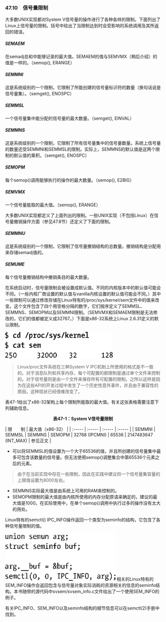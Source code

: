 ### 47.10　信号量限制

大多数UNIX实现都对System V信号量的操作进行了各种各样的限制。下面列出了Linux上信号量的限制。括号中给出了当限制达到时会受影响的系统调用及其所返回的错误。

##### SEMAEM

在semadj总和中能够记录的最大值。SEMAEM的值与SEMVMX（稍后介绍）的值是一样的。（semop(), ERANGE）

##### SEMMNI

这是系统级别的一个限制，它限制了所能创建的信号量标识符的数量（换句话说是信号量集）。（semget(), ENOSPC）

##### SEMMSL

一个信号量集中能分配的信号量的最大数量。（semget(), EINVAL）

##### SEMMNS

这是系统级别的一个限制，它限制了所有信号量集中的信号量数量。系统上信号量的数量还受SEMMNI和SEMMSL的限制。实际上，SEMMNS的默认值是这两个限制的默认值的乘积。（semget(), ENOSPC）

##### SEMOPM

每个semop()调用能够执行的操作的最大数量。（semop(), E2BIG）

##### SEMVMX

一个信号量能取的最大值。（semop(), ERANGE）

大多数UNIX实现都定义了上面列出的限制。一些UNIX实现（不包括Linux）在信号量撤销操作方面（参见47.8节）还定义了下面的限制。

##### SEMMNU

这是系统级别的一个限制，它限制了信号量撤销结构的总数量。撤销结构是分配用来存储semadj值的。

##### SEMUME

每个信号量撤销结构中撤销条目的最大数量。

在系统启动时，信号量限制会被设置成默认值。不同的内核版本中的默认值可能会不同。（一些内核厂商设置的默认值与vanilla内核设置的默认值可能会不同。）其中一些限制可以通过修改存储在Linux特有的/proc/sys/kernel/sem文件中的值来改变。这个文件包含了四个用空格分隔的数字，它们按序定义了SEMMSL、SEMMNS、SEMOPM以及SEMMNI限制。（SEMVMX和SEMAEM限制是无法修改的，它们的值都被定义成32767。）下面是x86-32系统上Linux 2.6.31定义的默认限制。



![1254.png](../images/1254.png)
> Linux/proc文件系统在三种System V IPC机制上所使用的格式是不一致的。对于消息队列和共享内存，每个可配置的额限制是通过单个文件来控制的。对于信号量则是由一个文件来保存所有可配置的限制。之所以这样是因为在这些API的开发过程中发生了一个历史性意外事件，并且由于兼容性的原因，这种现状已经很难改变了。

表47-1给出了x86-32架构上每个限制所能取的最大值。有关这张表格需要注意下列辅助信息。

<center class="my_markdown"><b class="my_markdown">表47-1：System V信号量限制</b></center>

| 限　　制 | 最大值（x86-32） |
| :-----  | :-----  | :-----  | :-----  |
| SEMMNI | SEMMSL | SEMMNS | SEMOPM | 32768 (IPCMNI) | 65536 | 2147483647 (INT_MAX) | 参见正文 |

+ 可以将SEMMSL的值设置为一个大于65536的值，并且所创建的信号量集中最多可包含该数量的信号量。但无法使用semop()调整集合中第65536个元素之后的元素。

> 由于在当前实现中存在一些限制，因此在实践中建议将一个信号量集容量的上限值设置为8000左右。

+ SEMMNS实际最大值是由系统上可用的RAM来控制的。
+ SEMOPM限制的最大值是由内核所使用的内存分配原语来确定的，建议的最大值是1000。在实际使用中，在单个semop()调用中执行过多的操作没有太大的用处。

Linux特有的semctl() IPC_INFO操作返回一个类型为seminfo的结构，它包含了各种信号量限制的值。



![1255.png](../images/1255.png)
相关的Linux特有的SEM_INFO操作会返回包含与信号量对象实际消耗的资源相关的信息的seminfo结构。本书随带的源代码中svsem/svsem_info.c文件给出了一个使用SEM_INFO的例子。

有关IPC_INFO、SEM_INFO以及seminfo结构的细节信息可以在semctl(2)手册中找到。

